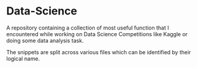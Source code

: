 # Data-Science

A repository containing a collection of most useful function that I encountered while working on Data Science Competitions like Kaggle or doing some data analysis task.

The snippets are split across various files which can be identified by their logical name.
